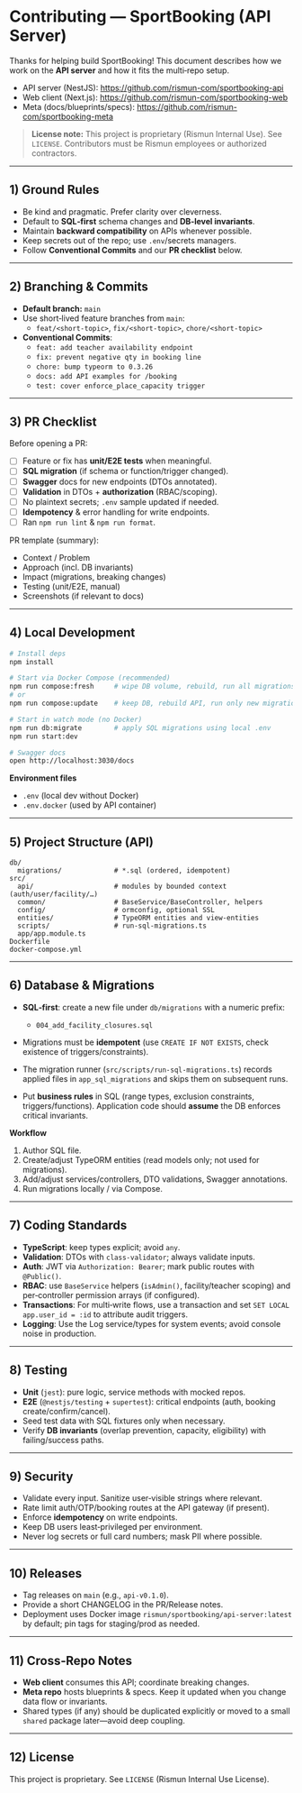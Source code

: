 # Contributing — SportBooking (API Server)

Thanks for helping build SportBooking! This document describes how we work on the **API server** and how it fits the multi‑repo setup.

- API server (NestJS): https://github.com/rismun-com/sportbooking-api
- Web client (Next.js): https://github.com/rismun-com/sportbooking-web
- Meta (docs/blueprints/specs): https://github.com/rismun-com/sportbooking-meta

> **License note:** This project is proprietary (Rismun Internal Use). See `LICENSE`.
> Contributors must be Rismun employees or authorized contractors.

---

## 1) Ground Rules

- Be kind and pragmatic. Prefer clarity over cleverness.
- Default to **SQL‑first** schema changes and **DB‑level invariants**.
- Maintain **backward compatibility** on APIs whenever possible.
- Keep secrets out of the repo; use `.env`/secrets managers.
- Follow **Conventional Commits** and our **PR checklist** below.

---

## 2) Branching & Commits

- **Default branch:** `main`
- Use short‑lived feature branches from `main`:
  - `feat/<short-topic>`, `fix/<short-topic>`, `chore/<short-topic>`
- **Conventional Commits**:
  - `feat: add teacher availability endpoint`
  - `fix: prevent negative qty in booking line`
  - `chore: bump typeorm to 0.3.26`
  - `docs: add API examples for /booking`
  - `test: cover enforce_place_capacity trigger`

---

## 3) PR Checklist

Before opening a PR:

- [ ] Feature or fix has **unit/E2E tests** when meaningful.
- [ ] **SQL migration** (if schema or function/trigger changed).
- [ ] **Swagger** docs for new endpoints (DTOs annotated).
- [ ] **Validation** in DTOs + **authorization** (RBAC/scoping).
- [ ] No plaintext secrets; `.env` sample updated if needed.
- [ ] **Idempotency** & error handling for write endpoints.
- [ ] Ran `npm run lint` & `npm run format`.

PR template (summary):

- Context / Problem
- Approach (incl. DB invariants)
- Impact (migrations, breaking changes)
- Testing (unit/E2E, manual)
- Screenshots (if relevant to docs)

---

## 4) Local Development

```bash
# Install deps
npm install

# Start via Docker Compose (recommended)
npm run compose:fresh     # wipe DB volume, rebuild, run all migrations
# or
npm run compose:update    # keep DB, rebuild API, run only new migrations

# Start in watch mode (no Docker)
npm run db:migrate        # apply SQL migrations using local .env
npm run start:dev

# Swagger docs
open http://localhost:3030/docs
```

**Environment files**

* `.env` (local dev without Docker)
* `.env.docker` (used by API container)

---

## 5) Project Structure (API)

```
db/
  migrations/             # *.sql (ordered, idempotent)
src/
  api/                    # modules by bounded context (auth/user/facility/…)
  common/                 # BaseService/BaseController, helpers
  config/                 # ormconfig, optional SSL
  entities/               # TypeORM entities and view-entities
  scripts/                # run-sql-migrations.ts
  app/app.module.ts
Dockerfile
docker-compose.yml
```

---

## 6) Database & Migrations

* **SQL‑first**: create a new file under `db/migrations` with a numeric prefix:

  * `004_add_facility_closures.sql`
* Migrations must be **idempotent** (use `CREATE IF NOT EXISTS`, check existence of triggers/constraints).
* The migration runner (`src/scripts/run-sql-migrations.ts`) records applied files in `app_sql_migrations` and skips them on subsequent runs.
* Put **business rules** in SQL (range types, exclusion constraints, triggers/functions). Application code should **assume** the DB enforces critical invariants.

**Workflow**

1. Author SQL file.
2. Create/adjust TypeORM entities (read models only; not used for migrations).
3. Add/adjust services/controllers, DTO validations, Swagger annotations.
4. Run migrations locally / via Compose.

---

## 7) Coding Standards

* **TypeScript**: keep types explicit; avoid `any`.
* **Validation**: DTOs with `class-validator`; always validate inputs.
* **Auth**: JWT via `Authorization: Bearer`; mark public routes with `@Public()`.
* **RBAC**: use `BaseService` helpers (`isAdmin()`, facility/teacher scoping) and per‑controller permission arrays (if configured).
* **Transactions**: For multi‑write flows, use a transaction and set `SET LOCAL app.user_id = :id` to attribute audit triggers.
* **Logging**: Use the Log service/types for system events; avoid console noise in production.

---

## 8) Testing

* **Unit** (`jest`): pure logic, service methods with mocked repos.
* **E2E** (`@nestjs/testing` + `supertest`): critical endpoints (auth, booking create/confirm/cancel).
* Seed test data with SQL fixtures only when necessary.
* Verify **DB invariants** (overlap prevention, capacity, eligibility) with failing/success paths.

---

## 9) Security

* Validate every input. Sanitize user‑visible strings where relevant.
* Rate limit auth/OTP/booking routes at the API gateway (if present).
* Enforce **idempotency** on write endpoints.
* Keep DB users least‑privileged per environment.
* Never log secrets or full card numbers; mask PII where possible.

---

## 10) Releases

* Tag releases on `main` (e.g., `api-v0.1.0`).
* Provide a short CHANGELOG in the PR/Release notes.
* Deployment uses Docker image `rismun/sportbooking/api-server:latest` by default; pin tags for staging/prod as needed.

---

## 11) Cross‑Repo Notes

* **Web client** consumes this API; coordinate breaking changes.
* **Meta repo** hosts blueprints & specs. Keep it updated when you change data flow or invariants.
* Shared types (if any) should be duplicated explicitly or moved to a small `shared` package later—avoid deep coupling.

---

## 12) License

This project is proprietary. See `LICENSE` (Rismun Internal Use License).